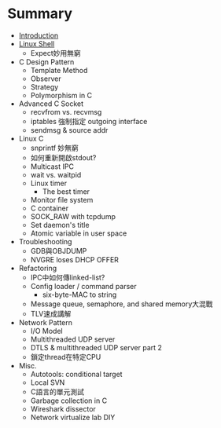 # Summary

* [Introduction](README.md)
* [Linux Shell](linux_shell.md)
   * Expect妙用無窮
* C Design Pattern 
   * Template Method
   * Observer
   * Strategy
   * Polymorphism in C
* Advanced C Socket
   * recvfrom vs. recvmsg
   * iptables 強制指定 outgoing interface
   * sendmsg & source addr
* Linux C
   * snprintf 妙無窮
   * 如何重新開啟stdout?
   * Multicast IPC
   * wait vs. waitpid
   * Linux timer
       * The best timer
   * Monitor file system
   * C container
   * SOCK_RAW with tcpdump
   * Set daemon's title
   * Atomic variable in user space
* Troubleshooting
   * GDB與OBJDUMP
   * NVGRE loses DHCP OFFER
* Refactoring
   * IPC中如何傳linked-list?
   * Config loader / command parser
       * six-byte-MAC to string
   * Message queue, semaphore, and shared memory大混戰
   * TLV速成講解
* Network Pattern
   * I/O Model
   * Multithreaded UDP server
   * DTLS & multithreaded UDP server part 2
   * 鎖定thread在特定CPU
* Misc.
   * Autotools: conditional target
   * Local SVN
   * C語言的單元測試
   * Garbage collection in C
   * Wireshark dissector
   * Network virtualize lab DIY

